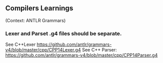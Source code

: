 
## Compilers Learnings

(Context: ANTLR Grammars)

### Lexer and Parset .g4 files should be separate.
See C++Lexer https://github.com/antlr/grammars-v4/blob/master/cpp/CPP14Lexer.g4
See C++ Parser: https://github.com/antlr/grammars-v4/blob/master/cpp/CPP14Parser.g4

